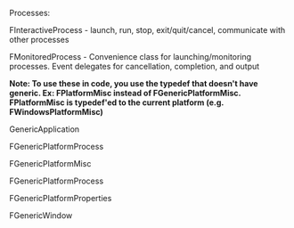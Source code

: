 Processes:

FInteractiveProcess - launch, run, stop, exit/quit/cancel, communicate with other processes

FMonitoredProcess - Convenience class for launching/monitoring processes. Event delegates for cancellation, completion, and output

**Note: To use these in code, you use the typedef that doesn't have generic. Ex: FPlatformMisc instead of FGenericPlatformMisc. FPlatformMisc is typedef'ed to the current platform (e.g. FWindowsPlatformMisc)**

GenericApplication

FGenericPlatformProcess

FGenericPlatformMisc

FGenericPlatformProcess

FGenericPlatformProperties

FGenericWindow

